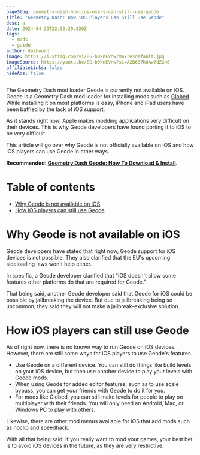 ```yaml
---
pageSlug: geometry-dash-how-ios-users-can-still-use-geode
title: "Geometry Dash: How iOS Players Can Still Use Geode"
desc: a
date: 2024-04-23T22:52:29.820Z
tags:
  - mods
  - guide
author: dashword
image: https://i.ytimg.com/vi/EG-b0knEVnw/maxresdefault.jpg
imageSource: https://youtu.be/EG-b0knEVnw?si=A2B687hQAw7dZGh6
affiliateLinks: false
hideAds: false
---
```

The Geometry Dash mod loader Geode is currently not available on iOS. Geode is a Geometry Dash mod loader for installing mods such as [Globed](/posts/geometry-dash-multiplayer-how-to-download-and-install/). While installing it on most platforms is easy, iPhone and iPad users have been baffled by the lack of iOS support.

As it stands right now, Apple makes modding applications very difficult on their devices. This is why Geode developers have found porting it to iOS to be very difficult.

This article will go over why Geode is not officially available on iOS and how iOS players can use Geode in other ways.

**Recommended: [Geometry Dash Geode: How To Download & Install](/posts/geometry-dash-geode-how-to-download-and-install/).**

# Table of contents

* [Why Geode is not available on iOS](#why-geode-is-not-available-on-ios)
* [How iOS players can still use Geode](#how-ios-players-can-still-use-geode)

# Why Geode is not available on iOS

Geode developers have stated that right now, Geode support for iOS devices is not possible. They also clarified that the EU's upcoming sideloading laws won't help either.

In specific, a Geode developer clarified that "iOS doesn't allow some features other platforms do that are required for Geode."

That being said, another Geode developer said that Geode for iOS could be possible by jailbreaking the device. But due to jailbreaking being so uncommon, they said they will not make a jailbreak-exclusive solution.

# How iOS players can still use Geode

As of right now, there is no known way to run Geode on iOS devices. However, there are still some ways for iOS players to use Geode's features.

- Use Geode on a different device. You can still do things like build levels on your iOS device, but then use another device to play your levels with Geode mods.
- When using Geode for added editor features, such as to use scale bypass, you can get your friends with Geode to do it for you.
- For mods like Globed, you can still make levels for people to play on multiplayer with their friends. You will only need an Android, Mac, or Windows PC to play with others.

Likewise, there are other mod menus available for iOS that add mods such as noclip and speedhack.

With all that being said, if you really want to mod your games, your best bet is to avoid iOS devices in the future, as they are very restrictive.